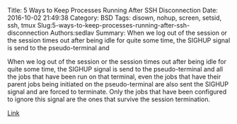 Title: 5 Ways to Keep Processes Running After SSH Disconnection
Date: 2016-10-02 21:49:38
Category: BSD
Tags: disown, nohup, screen, setsid, ssh, tmux
Slug:5-ways-to-keep-processes-running-after-ssh-disconnection
Authors:sedlav
Summary: When we log out of the session or the session times out after being idle for quite some time, the SIGHUP signal is send to the pseudo-terminal and 

> 
When we log out of the session or the session times out after being idle for quite some time, the SIGHUP signal is send to the pseudo-terminal and all the jobs that have been run on that terminal, even the jobs that have their parent jobs being initiated on the pseudo-terminal are also sent the SIGHUP signal and are forced to terminate.
Only the jobs that have been configured to ignore this signal are the ones that survive the session termination.

[Link](http://www.tecmint.com/keep-remote-ssh-sessions-running-after-disconnection/)
